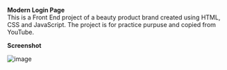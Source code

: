 **Modern Login Page** <br>
This is a Front End project of a beauty product brand created using HTML, CSS and JavaScript. The project is for practice purpuse and copied from YouTube.


**Screenshot**

![image](https://github.com/user-attachments/assets/673c6dd9-3ee2-427c-a282-ac2c2f75e24e)
